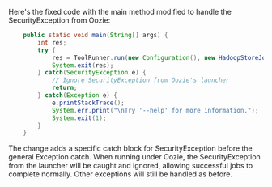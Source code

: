 Here's the fixed code with the main method modified to handle the SecurityException from Oozie:

```java
    public static void main(String[] args) {
        int res;
        try {
            res = ToolRunner.run(new Configuration(), new HadoopStoreJobRunner(), args);
            System.exit(res);
        } catch(SecurityException e) {
            // Ignore SecurityException from Oozie's launcher
            return;
        } catch(Exception e) {
            e.printStackTrace();
            System.err.print("\nTry '--help' for more information.");
            System.exit(1);
        }
    }
```

The change adds a specific catch block for SecurityException before the general Exception catch. When running under Oozie, the SecurityException from the launcher will be caught and ignored, allowing successful jobs to complete normally. Other exceptions will still be handled as before.